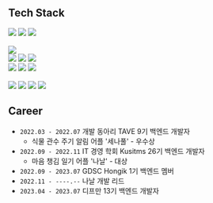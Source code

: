 ## Tech Stack 

<div align="left">
  <img src="https://img.shields.io/badge/C-A8B9CC?style=flat-square&logo=c&logoColor=white">
  <img src="https://img.shields.io/badge/C++-00599C?style=flat-square&logo=c%2B%2B&logoColor=white">
  <img src="https://img.shields.io/badge/Java-00599C?style=flat-square&logo=Java&logoColor=white">
  <br>
  <br>
  <img src="https://img.shields.io/badge/SpringBoot-6DB33F?style=flat-square&logo=SpringBoot&logoColor=white">
  <br>
  <img src="https://img.shields.io/badge/JPA-282828?style=flat-square&logo=JPA&logoColor=white">
  <img src="https://img.shields.io/badge/MySQL-4479A1?style=flat&logo=mysql&logoColor=white">
  <img src="https://img.shields.io/badge/Redis-DC382D?style=flat-square&logo=Redis&logoColor=white">
  <br>
  <img src="https://img.shields.io/badge/Amazon_AWS-232F3E?style=flat&logo=amazonaws&logoColor=white">
  <img src="https://img.shields.io/badge/Github_Actions-2088FF?style=flat&logo=GithubActions&logoColor=white">
  <img src="https://img.shields.io/badge/Docker-2496ED?style=flat-square&logo=Docker&logoColor=white">

  <br>
  <br>
  <img src="https://img.shields.io/badge/github-181717?style=flat&logo=github&logoColor=white">
  <img src="https://img.shields.io/badge/Notion-000000?style=flat&logo=notion&logoColor=white">
  <img src="https://img.shields.io/badge/Slack-4A15AB?style=flat&logo=slack&logoColor=white">
  <img src="https://img.shields.io/badge/Figma-F24E1E?style=flat&logo=Figma&logoColor=white">

</div>

## Career
- `2022.03 - 2022.07` 개발 동아리 TAVE 9기 백엔드 개발자
  - 식물 관수 주기 알림 어플 '세나풀' - 우수상
- `2022.09 - 2022.11` IT 경영 학회 Kusitms 26기 백엔드 개발자
  - 마음 챙김 일기 어플 '나날' - 대상
- `2022.09 - 2023.07` GDSC Hongik 1기 백엔드 멤버
- `2022.11 - ----.--` 나날 개발 리드
- `2023.04 - 2023.07` 디프만 13기 백엔드 개발자

